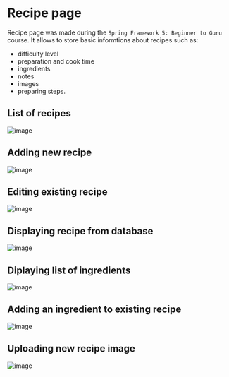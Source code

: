 # **Recipe page**
Recipe page was made during the `Spring Framework 5: Beginner to Guru` course. It allows to store basic informtions about recipes such as:
- difficulty level
- preparation and cook time
- ingredients
- notes
- images
- preparing steps.

## **List of recipes**
![image](https://user-images.githubusercontent.com/116802313/227724675-00a1bc5a-47bf-4f56-98f2-363ad2004a86.png)

## **Adding new recipe**
![image](https://user-images.githubusercontent.com/116802313/227724769-2076aab8-91fb-42a6-bbb5-b294d711e9b2.png)

## **Editing existing recipe**
![image](https://user-images.githubusercontent.com/116802313/227724827-f3532eb4-34d0-4619-a19c-3f3a81501483.png)

## **Displaying recipe from database**
![image](https://user-images.githubusercontent.com/116802313/227724938-a076fc03-e712-44ad-87c7-bf6135864b9a.png)

## **Diplaying list of ingredients**
![image](https://user-images.githubusercontent.com/116802313/227724985-b091c709-a81f-45bc-bde5-188d376a79a1.png)

## **Adding an ingredient to existing recipe**
![image](https://user-images.githubusercontent.com/116802313/227725075-055ba53d-9c3b-4cf2-8c27-6a4cd5aeebeb.png)

## **Uploading new recipe image**
![image](https://user-images.githubusercontent.com/116802313/227725457-1cfa9760-7a88-4002-b52e-be8d613c3fc4.png)
